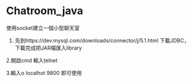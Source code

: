 # Chatroom_java
使用socket建立一個小型聊天室
1. 先到https://dev.mysql.com/downloads/connector/j/5.1.html 下載JDBC，下載完成把JAR檔匯入library

2.開啟cmd 輸入telnet

3.輸入o localhot 9800 即可使用
